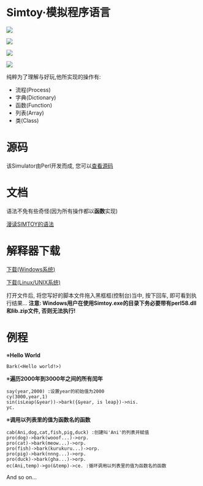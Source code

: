 Simtoy·模拟程序语言
=================================
![](https://img.shields.io/badge/SIMTOY-Programming%20language-red.svg)

![](https://img.shields.io/badge/SIMTOY-Document-yellowgreen.svg)

![](https://img.shields.io/badge/SIMTOY-Source-orange.svg)

![](https://img.shields.io/badge/SIMTOY-Download-green.svg)

纯粹为了理解与好玩,他所实现的操作有:
* 流程(Process)
* 字典(Dictionary)
* 函数(Function)
* 列表(Array)
* 类(Class)
# 源码
该Simulator由Perl开发而成, 您可以[查看源码](src.md)
# 文档
语法不免有些奇怪(因为所有操作都以**函数**实现)

[漫读SIMTOY的语法](document.md)
# 解释器下载
[下载(Windows系统)](https://dev-076.baidupan.com/2019/07/23/8ddeced42c6c1cb71dca045c70f6a423.zip?k=9f9362be1f3c347cbfd97f64c93600a3&t=1563857047&q=simtoy.zip)

[下载(Linux/UNIX系统)](https://simtoy.github.io/Simtoy/simtoy.pl)

打开文件后, 将您写好的脚本文件拖入黑框框(控制台)当中, 按下回车, 即可看到执行结果... **注意: Windows用户在使用Simtoy.exe的目录下务必要带有perl58.dll和lib.zip文件, 否则无法执行!**
# 例程
※**Hello World**
```
Bark(<Hello world!>)
```
※**遍历2000年到3000年之间的所有闰年**
```
say(year,2000) :设置year的初始值为2000
cy(3000,year,1)
sin(isLeap(&year))->bark({&year, is leap})->nis.
yc.
```
※**调用以列表里的值为函数名的函数**
```
cab(Ani,dog,cat,fish,pig,duck) :创建叫'Ani'的列表并赋值
pro(dog)->bark(wooof...)->orp.
pro(cat)->bark(meow...)->orp.
pro(fish)->bark(kurukuru...)->orp.
pro(pig)->bark(nnng...)->orp.
pro(duck)->bark(gha...)->orp.
ec(Ani,temp)->go(&temp)->ce. :循环调用以列表里的值为函数名的函数
```
And so on...
